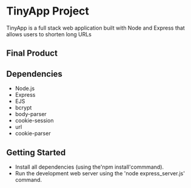 # TinyApp Project

TinyApp is a full stack web application built with Node and Express that allows users to shorten long URLs

## Final Product


## Dependencies

- Node.js
- Express
- EJS
- bcrypt
- body-parser
- cookie-session
- url
- cookie-parser

## Getting Started

- Install all dependencies (using the'npm install'commmand).
- Run the development web server using the 'node express_server.js' command.


